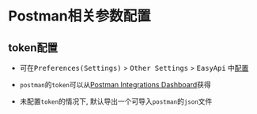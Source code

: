 # Postman相关参数配置

## token配置

- 可在<kbd>Preferences(Settings)</kbd> > <kbd>Other Settings</kbd> > <kbd>EasyApi</kbd> 中[配置](ide-setting.md#postman)

- `postman`的`token`可以从[Postman Integrations Dashboard](https://go.postman.co/integrations/services/pm_pro_api)获得

- 未配置`token`的情况下, 默认导出一个可导入`postman`的`json`文件
